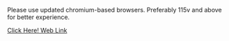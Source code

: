 Please use updated chromium-based browsers. Preferably 115v and above for better experience.

[Click Here! Web Link](https://thispoppyv2.github.io/finalgenshin/)
